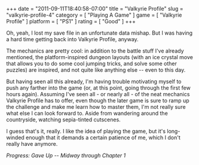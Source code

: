 +++
date = "2011-09-11T18:40:58-07:00"
title = "Valkyrie Profile"
slug = "valkyrie-profile-4"
category = [ "Playing A Game" ]
game = [ "Valkyrie Profile" ]
platform = [ "PS1" ]
rating = [ "Good" ]
+++

Oh, yeah, I lost my save file in an unfortunate data mishap.  But I was having a hard time getting back into Valkyrie Profile, anyway.

The mechanics are pretty cool: in addition to the battle stuff I've already mentioned, the platform-inspired dungeon layouts (with an ice crystal move that allows you to do some cool jumping tricks, and solve some other puzzles) are inspired, and not quite like anything else -- even to this day.

But having seen all this already, I'm having trouble motivating myself to push any farther into the game (or, at this point, going through the first few hours again).  Assuming I've seen all - or nearly all - of the neat mechanics Valkyrie Profile has to offer, even though the later game is sure to ramp up the challenge and make me learn how to master them, I'm not really sure what else I can look forward to.  Aside from wandering around the countryside, watching sepia-tinted cutscenes.

I guess that's it, really.  I like the idea of playing the game, but it's long-winded enough that it demands a certain patience of me, which I don't really have anymore.

<i>Progress: Gave Up -- Midway through Chapter 1</i>